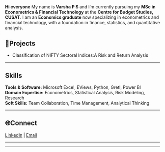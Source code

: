 ##   
**Hi everyone** My name is **Varsha P S** and I’m currently pursuing my **MSc in Econometrics & Financial Technology** at the **Centre for Budget Studies, CUSAT**.  I am an **Economics graduate** now specializing in econometrics and financial technology, with a foundation in finance, statistics, and quantitative analysis. 

## 📂Projects  
- Classification of NIFTY Sectoral Indices:A Risk and Return Analysis   

---

## Skills  
**Tools & Software:** Microsoft Excel, EViews, Python, Gretl, Power BI  
**Domain Expertise:** Econometrics, Statistical Analysis, Risk Modeling, Research  
**Soft Skills:** Team Collaboration, Time Management, Analytical Thinking  

---

## 🌐Connect  
[LinkedIn](http://www.linkedin.com/in/varsha-p-sudevan07) | [Email](varshapsudevan07@gmail.com)

---

---
